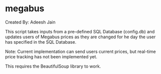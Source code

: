 megabus
=======
Created By: Adeesh Jain

This script takes inputs from a pre-defined SQL Database (config.db) and updates users of Megabus prices as they are changed for he day the user has specified in the SQL Database.  

Note: Current implementation can send users current prices, but real-time price tracking has not been implemented yet.

This requires the BeautifulSoup library to work.
